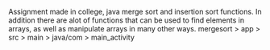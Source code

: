 Assignment made in college, java merge sort and insertion sort functions.  In addition there are alot of functions that can be used to find elements in arrays, as well as manipulate arrays in many other ways.
mergesort > app > src > main > java/com > main_activity
